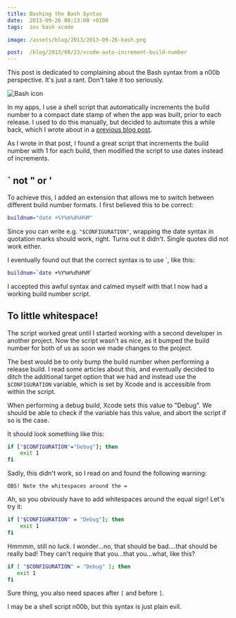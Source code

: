 ```yaml
---
title: Bashing the Bash Syntax
date:  2013-09-26 08:13:00 +0100
tags:  ios bash xcode

image: /assets/blog/2013/2013-09-26-bash.png

post:  /blog/2013/08/23/xcode-auto-increment-build-number
---
```


This post is dedicated to complaining about the Bash syntax from a n00b perspective.
It's just a rant. Don't take it too seriously.

![Bash icon]({{page.image}})

In my apps, I use a shell script that automatically increments the build number to
a compact date stamp of when the app was built, prior to each release. I used to
do this manually, but decided to automate this a while back, which I wrote about
in a [previous blog post]({{page.post}}).

As I wrote in that post, I found a great script that increments the build number
with 1 for each build, then modified the script to use dates instead of increments.


## ` not " or '

To achieve this, I added an extension that allows me to switch between different
build number formats. I first believed this to be correct:

```sh
buildnum="date +%Y%m%d%H%M"
```

Since you can write e.g. `"$CONFIGURATION"`, wrapping the date syntax in quotation
marks should work, right. Turns out it didn't. Single quotes did not work either.

I eventually found out that the correct syntax is to use `, like this:

```sh
buildnum=`date +%Y%m%d%H%M`
```

I accepted this awful syntax and calmed myself with that I now had a working build
number script.


## To little whitespace!

The script worked great until I started working with a second developer in another
project. Now the script wasn't as nice, as it bumped the build number for both of
us as soon we made changes to the project.

The best would be to only bump the build number when performing a release build. I
read some articles about this, and eventually decided to ditch the additional target
option that we had and instead use the `$CONFIGURATION` variable, which is set by 
Xcode and is accessible from within the script.

When performing a debug build, Xcode sets this value to "Debug". We should be able
to check if the variable has this value, and abort the script if so is the case. 

It should look something like this:


```sh
if ["$CONFIGURATION"="Debug"]; then
    exit 1
fi
```

Sadly, this didn't work, so I read on and found the following warning:

`OBS! Note the whitespaces around the =`

Ah, so you obviously have to add whitespaces around the equal sign! Let's try it:

```sh
if ["$CONFIGURATION" = "Debug"]; then
    exit 1
fi
```

Hmmmm, still no luck. I wonder...no, that should be bad....that should be really
bad! They can't require that you...that you...what, like this?

```sh
if [ "$CONFIGURATION" = "Debug" ]; then
   exit 1
fi
```

Sure thing, you also need spaces after `[` and before `]`. 

I may be a shell script n00b, but this syntax is just plain evil.